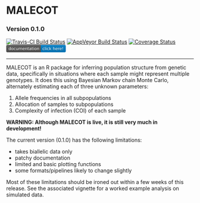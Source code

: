 # MALECOT
### Version 0.1.0
[![Travis-CI Build Status](https://travis-ci.org/bobverity/MALECOT.svg?branch=master)](https://travis-ci.org/bobverity/MALECOT)
[![AppVeyor Build Status](https://ci.appveyor.com/api/projects/status/github/bobverity/MALECOT?branch=master&svg=true)](https://ci.appveyor.com/project/bobverity/MALECOT)
[![Coverage Status](https://img.shields.io/codecov/c/github/bobverity/MALECOT/master.svg)](https://codecov.io/github/bobverity/MALECOT?branch=master)
[![Documentation](https://github.com/bobverity/MALECOT/blob/master/R_ignore/images/documentation-click%20here!-blue.png)](https://bobverity.github.io/MALECOT/)

--------------------------------------------------------------------------------------------------------------------------------

MALECOT is an R package for inferring population structure from genetic data, specifically in situations where each sample might represent multiple genotypes. It does this using Bayesian Markov chain Monte Carlo, alternately estimating each of three unknown parameters:
1. Allele frequencies in all subpopulations
2. Allocation of samples to subpopulations
3. Complexity of infection (COI) of each sample


**WARNING: Although MALECOT is live, it is still very much in development!**


The current version (0.1.0) has the following limitations:
* takes biallelic data only
* patchy documentation
* limited and basic plotting functions
* some formats/pipelines likely to change slightly

Most of these limitations should be ironed out within a few weeks of this release. See the associated vignette for a worked example analysis on simulated data.
